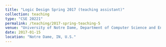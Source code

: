 ```yaml
---
title: "Logic Design Spring 2017 (teaching assistant)"
collection: teaching
type: "CSE 20221"
permalink: /teaching/2017-spring-teaching-5
venue: "University of Notre Dame, Department of Computer Science and Engineerinng"
date: 2017-01-15
location: "Notre Dame, IN, U.S."
---
```

